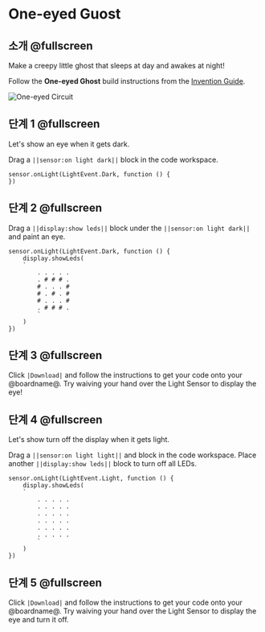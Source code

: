 # One-eyed Guost

## 소개 @fullscreen

Make a creepy little ghost that sleeps at day and awakes at night!

Follow the **One-eyed Ghost** build instructions from the [Invention Guide](https://github.com/SeeedDocument/Bazzar_Attachment/raw/master/110060822/res/Grove%20Zero%20STEM%20Starter%20Kit%20Invention%20Guidance.pdf).

![One-eyed Circuit](/static/invention-guide/one-eyed-ghost/circuit.png)

## 단계 1 @fullscreen

Let's show an eye when it gets dark.

Drag a `||sensor:on light dark||` block in the code workspace.

```blocks
sensor.onLight(LightEvent.Dark, function () {
})
```

## 단계 2 @fullscreen

Drag a `||display:show leds||` block under the `||sensor:on light dark||` and paint an eye.

```blocks
sensor.onLight(LightEvent.Dark, function () {
    display.showLeds(
    `
        . . . . . 
        . # # # . 
        # . . . # 
        # . # . # 
        # . . . # 
        . # # # .
        `
    )
})
```

## 단계 3 @fullscreen

Click `|Download|` and follow the instructions to get your code onto your @boardname@. Try waiving your hand over the Light Sensor to display the eye!

## 단계 4 @fullscreen

Let's show turn off the display when it gets light.

Drag a `||sensor:on light light||` and block in the code workspace. Place another `||display:show leds||` block to turn off all LEDs.

```blocks
sensor.onLight(LightEvent.Light, function () {
    display.showLeds(
    `
        . . . . . 
        . . . . . 
        . . . . . 
        . . . . . 
        . . . . . 
        . . . . .
        `
    )    
})
```

## 단계 5 @fullscreen

Click `|Download|` and follow the instructions to get your code onto your @boardname@. Try waiving your hand over the Light Sensor to display the eye and turn it off.